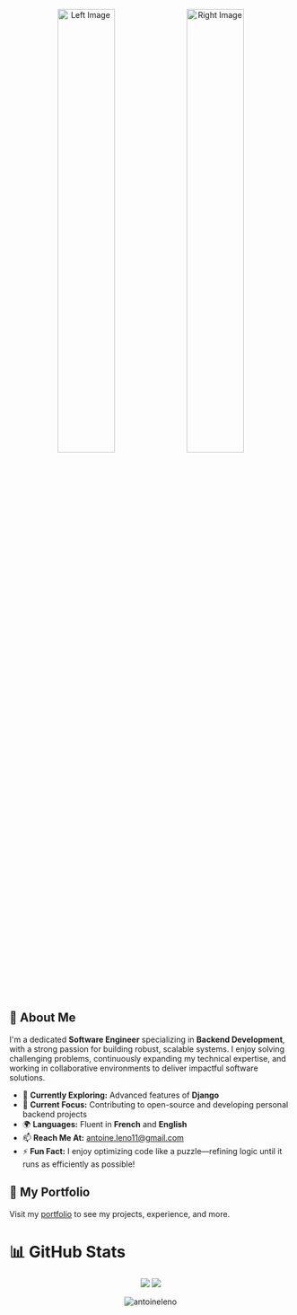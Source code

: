 <p align="center">
  <img src="https://avatars.githubusercontent.com/u/9984201?v=4" alt="Left Image" width="45%" />
  <img src="https://res.cloudinary.com/dha9n3uwa/image/upload/fl_preserve_transparency/v1746473712/Final_version_goszxq.jpg?_s=public-apps" alt="Right Image" width="45%" />
</p>

## 🚀 About Me

I'm a dedicated **Software Engineer** specializing in **Backend Development**, with a strong passion for building robust, scalable systems. I enjoy solving challenging problems, continuously expanding my technical expertise, and working in collaborative environments to deliver impactful software solutions.

- 🌱 **Currently Exploring:** Advanced features of **Django**
- 🔭 **Current Focus:** Contributing to open-source and developing personal backend projects
- 🌍 **Languages:** Fluent in **French** and **English**
- 📫 **Reach Me At:** [antoine.leno11@gmail.com](mailto:antoine.leno11@gmail.com)
- ⚡ **Fun Fact:** I enjoy optimizing code like a puzzle—refining logic until it runs as efficiently as possible!


## 📁 My Portfolio
Visit my [portfolio](https://lenoantoine.vercel.app/) to see my projects, experience, and more.

# 📊 GitHub Stats

<p align="center">
  <img src="https://github-profile-summary-cards.vercel.app/api/cards/stats?username=antoineleno&theme=github_dark" />
  <img src="https://github-profile-summary-cards.vercel.app/api/cards/repos-per-language?username=antoineleno&theme=github_dark" />
</p>

<div align="center">
  <img src="https://github-readme-streak-stats.herokuapp.com/?user=antoineleno&theme=radical" alt="antoineleno" />
</div>
